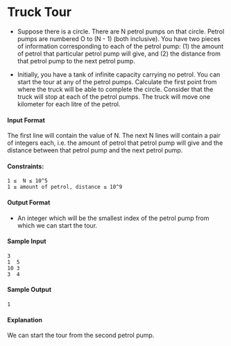 # Truck Tour
- Suppose there is a circle. There are N petrol pumps on that circle. Petrol pumps are numbered O to
(N - 1) (both inclusive). You have two pieces of information corresponding to each of the petrol pump:
(1) the amount of petrol that particular petrol pump will give, and
(2) the distance from that petrol pump to the next petrol pump.

- Initially, you have a tank of infinite capacity carrying no petrol.
You can start the tour at any of the petrol pumps.
Calculate the first point from where the truck will be able to complete the circle.
Consider that the truck will stop at each of the petrol pumps. The truck will move one kilometer for each litre of the petrol.
#### Input Format
The first line will contain the value of N.
The next N lines will contain a pair of integers each, i.e. the amount of petrol that petrol pump will give and the distance between that petrol pump and the next petrol pump.
#### Constraints:
````
1 ≤  N ≤ 10^5
1 ≤ amount of petrol, distance ≤ 10^9
````
#### Output Format
- An integer which will be the smallest index of the petrol pump from which we can start the tour.
#### Sample Input
````
3
1  5
10 3
3  4
````
#### Sample Output
`1`
#### Explanation
We can start the tour from the second petrol pump.